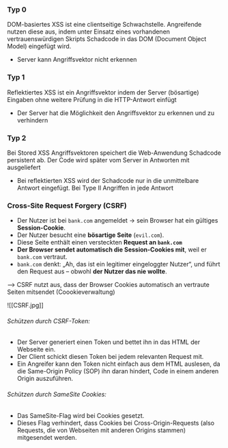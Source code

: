 ### Typ 0
DOM-basiertes XSS  ist eine clientseitige Schwachstelle. Angreifende nutzen diese aus, indem unter Einsatz eines vorhandenen vertrauenswürdigen Skripts Schadcode in das DOM (Document Object Model) eingefügt wird.

- Server kann Angriffsvektor nicht erkennen

### Typ 1
Reflektiertes XSS ist ein Angriffsvektor indem der Server (bösartige) Eingaben ohne weitere Prüfung in die HTTP-Antwort einfügt

- Der Server hat die Möglichkeit den Angriffsvektor zu erkennen und zu verhindern

### Typ 2
Bei Stored XSS Angriffsvektoren speichert die Web-Anwendung Schadcode persistent ab. Der Code wird später vom Server in Antworten mit ausgeliefert

- Bei reflektierten XSS wird der Schadcode nur in die unmittelbare Antwort eingefügt. Bei Type II Angriffen in jede Antwort

### Cross-Site Request Forgery (CSRF)
- Der Nutzer ist bei `bank.com` angemeldet → sein Browser hat ein gültiges **Session-Cookie**.
- Der Nutzer besucht eine **bösartige Seite** (`evil.com`).
- Diese Seite enthält einen versteckten **Request an `bank.com`**     
- **Der Browser sendet automatisch die Session-Cookies mit**, weil er `bank.com` vertraut.
- `bank.com` denkt: „Ah, das ist ein legitimer eingeloggter Nutzer“, und führt den Request aus – obwohl **der Nutzer das nie wollte**.

--> CSRF nutzt aus, dass der Browser Cookies automatisch an vertraute Seiten mitsendet (Coookieverwaltung)

![[CSRF.jpg]]

###### Schützen durch CSRF-Token:
- Der Server generiert einen Token und bettet ihn in das HTML der Webseite ein.
- Der Client schickt diesen Token bei jedem relevanten Request mit.
- Ein Angreifer kann den Token nicht einfach aus dem HTML auslesen, da die Same-Origin Policy (SOP) ihn daran hindert, Code in einem anderen Origin auszuführen.
###### Schützen durch SameSite Cookies:
- Das SameSite-Flag wird bei Cookies gesetzt.
- Dieses Flag verhindert, dass Cookies bei Cross-Origin-Requests (also Requests, die von Webseiten mit anderen Origins stammen) mitgesendet werden.